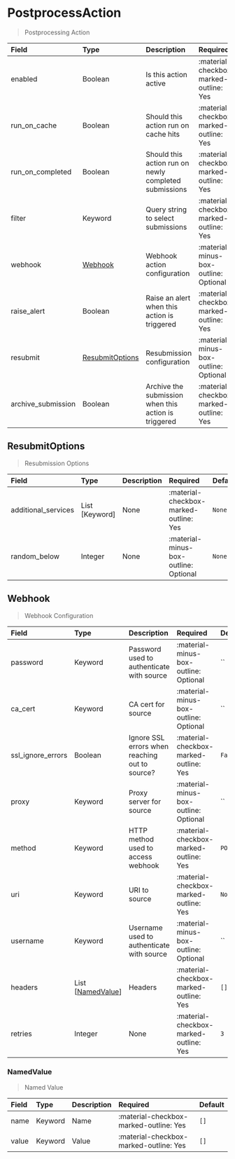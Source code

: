 [comment]: # (AUTOGENERATED MARKDOWN CONTENT. UPDATES TO ODM DOCUMENTATION SHOULD BE DONE THROUGH ASSEMBLYLINE-BASE REPO!)
# PostprocessAction
> Postprocessing Action

| Field | Type | Description | Required | Default |
| :--- | :--- | :--- | :--- | :--- |
| enabled | Boolean | Is this action active | :material-checkbox-marked-outline: Yes | `False` |
| run_on_cache | Boolean | Should this action run on cache hits | :material-checkbox-marked-outline: Yes | `False` |
| run_on_completed | Boolean | Should this action run on newly completed submissions | :material-checkbox-marked-outline: Yes | `False` |
| filter | Keyword | Query string to select submissions | :material-checkbox-marked-outline: Yes | `None` |
| webhook | [Webhook](/assemblyline4_docs/odm/models/actions/#webhook) | Webhook action configuration | :material-minus-box-outline: Optional | `None` |
| raise_alert | Boolean | Raise an alert when this action is triggered | :material-checkbox-marked-outline: Yes | `False` |
| resubmit | [ResubmitOptions](/assemblyline4_docs/odm/models/actions/#resubmitoptions) | Resubmission configuration | :material-minus-box-outline: Optional | `None` |
| archive_submission | Boolean | Archive the submission when this action is triggered | :material-checkbox-marked-outline: Yes | `False` |


[comment]: # (AUTOGENERATED MARKDOWN CONTENT. UPDATES TO ODM DOCUMENTATION SHOULD BE DONE THROUGH ASSEMBLYLINE-BASE REPO!)
## ResubmitOptions
> Resubmission Options

| Field | Type | Description | Required | Default |
| :--- | :--- | :--- | :--- | :--- |
| additional_services | List [Keyword] | None | :material-checkbox-marked-outline: Yes | `None` |
| random_below | Integer | None | :material-minus-box-outline: Optional | `None` |


[comment]: # (AUTOGENERATED MARKDOWN CONTENT. UPDATES TO ODM DOCUMENTATION SHOULD BE DONE THROUGH ASSEMBLYLINE-BASE REPO!)
## Webhook
> Webhook Configuration

| Field | Type | Description | Required | Default |
| :--- | :--- | :--- | :--- | :--- |
| password | Keyword | Password used to authenticate with source | :material-minus-box-outline: Optional | `` |
| ca_cert | Keyword | CA cert for source | :material-minus-box-outline: Optional | `` |
| ssl_ignore_errors | Boolean | Ignore SSL errors when reaching out to source? | :material-checkbox-marked-outline: Yes | `False` |
| proxy | Keyword | Proxy server for source | :material-minus-box-outline: Optional | `` |
| method | Keyword | HTTP method used to access webhook | :material-checkbox-marked-outline: Yes | `POST` |
| uri | Keyword | URI to source | :material-checkbox-marked-outline: Yes | `None` |
| username | Keyword | Username used to authenticate with source | :material-minus-box-outline: Optional | `` |
| headers | List [[NamedValue](/assemblyline4_docs/odm/models/actions/#namedvalue)] | Headers | :material-checkbox-marked-outline: Yes | `[]` |
| retries | Integer | None | :material-checkbox-marked-outline: Yes | `3` |


[comment]: # (AUTOGENERATED MARKDOWN CONTENT. UPDATES TO ODM DOCUMENTATION SHOULD BE DONE THROUGH ASSEMBLYLINE-BASE REPO!)
### NamedValue
> Named Value

| Field | Type | Description | Required | Default |
| :--- | :--- | :--- | :--- | :--- |
| name | Keyword | Name | :material-checkbox-marked-outline: Yes | `[]` |
| value | Keyword | Value | :material-checkbox-marked-outline: Yes | `[]` |


